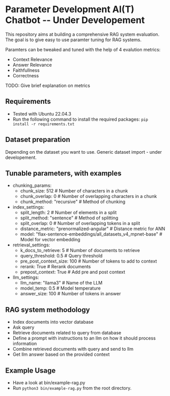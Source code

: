 # Parameter Development AI(T) Chatbot -- Under Developement

This repository aims at building a comprehensive RAG system evaluation. The goal is to give easy to use paramter tuning for RAG systems.

Paramters can be tweaked and tuned with the help of 4 evalution metrics: 

- Context Relevance
- Answer Relevance
- Faithfullness
- Correctness

TODO: Give brief explanation on metrics


## Requirements
- Tested with 
Ubuntu 22.04.3
- Run the following command to install the required packages:
`pip install -r requirements.txt`


## Dataset preparation
Depending on the dataset you want to use. 
Generic dataset import - under developement. 

## Tunable parameters, with examples
- chunking_params:
    - chunk_size: 512  # Number of characters in a chunk
    - chunk_overlap: 0  # Number of overlapping characters in a chunk
    - chunk_method: "recursive"  # Method of chunking
- index_settings:
    - split_length: 2  # Number of elements in a split
    - split_method: "sentence"  # Method of splitting
    - split_overlap: 0  # Number of overlapping tokens in a split
    - distance_metric: "prenormalized-angular"  # Distance metric for ANN
    - model: "flax-sentence-embeddings/all_datasets_v4_mpnet-base"  # Model for vector embedding
- retrieval_settings:
    - k_docs_to_retrieve: 5  # Number of documents to retrieve
    - query_threshold: 0.5  # Query threshold
    - pre_post_context_size: 100  # Number of tokens to add to context
    - rerank: True  # Rerank documents
    - prepost_context: True  # Add pre and post context
- llm_settings:
    - llm_name: "llama3"  # Name of the LLM
    - model_temp: 0.5  # Model temperature
    - answer_size: 100  # Number of tokens in answer


## RAG system methodology

- Index documents into vector database
- Ask query
- Retrieve documents related to query from database
- Define a prompt with instructions to an llm on how it should process information
- Combine retrieved documents with query and send to llm 
- Get llm answer based on the provided context

## Example Usage

- Have a look at bin/example-rag.py 
- Run `python3 bin/example-rag.py` from the root directory.

